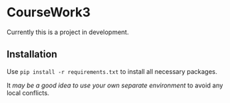 # CourseWork3

Currently this is a project in development.

## Installation

Use `pip install -r requirements.txt` to install all necessary packages.

It *may be a good idea to use your own separate environment* to avoid any local conflicts.
